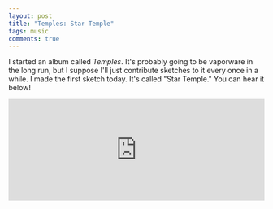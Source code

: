 ```yaml
---
layout: post
title: "Temples: Star Temple"
tags: music
comments: true
---
```


I started an album called <i>Temples</i>. It's probably going to be vaporware in the long run, but I suppose I'll just contribute sketches to it every once in a while. I made the first sketch today. It's called "Star Temple." You can hear it below!

<iframe width="100%" height="200" scrolling="no" frameborder="no" src="https://w.soundcloud.com/player/?url=https%3A//api.soundcloud.com/tracks/203630791&amp;auto_play=false&amp;hide_related=false&amp;show_comments=true&amp;show_user=true&amp;show_reposts=false&amp;visual=true"></iframe>
